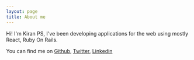```yaml
---
layout: page
title: About me 
---
```


Hi! I'm Kiran PS, I've been developing applications for the web using mostly React, Ruby On Rails. 

You can find me on [Github](https://github.com/kiranps), [Twitter](https://twitter.com/pskirann), [Linkedin](https://www.linkedin.com/in/kiran-p-s-69a3b45b/)
